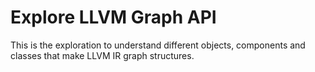 # Explore LLVM Graph API

This is the exploration to understand different objects, components and classes that make LLVM IR graph structures.